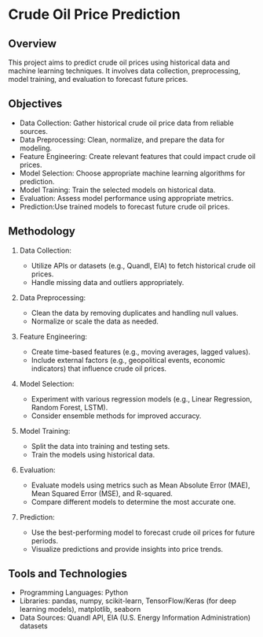 # Crude Oil Price Prediction

## Overview
This project aims to predict crude oil prices using historical data and machine learning techniques. It involves data collection, preprocessing, model training, and evaluation to forecast future prices.

## Objectives
- Data Collection: Gather historical crude oil price data from reliable sources.
- Data Preprocessing: Clean, normalize, and prepare the data for modeling.
- Feature Engineering: Create relevant features that could impact crude oil prices.
- Model Selection: Choose appropriate machine learning algorithms for prediction.
- Model Training: Train the selected models on historical data.
- Evaluation: Assess model performance using appropriate metrics.
- Prediction:Use trained models to forecast future crude oil prices.

## Methodology
1. Data Collection:
   - Utilize APIs or datasets (e.g., Quandl, EIA) to fetch historical crude oil prices.
   - Handle missing data and outliers appropriately.

2. Data Preprocessing:
   - Clean the data by removing duplicates and handling null values.
   - Normalize or scale the data as needed.

3. Feature Engineering:
   - Create time-based features (e.g., moving averages, lagged values).
   - Include external factors (e.g., geopolitical events, economic indicators) that influence crude oil prices.

4. Model Selection:
   - Experiment with various regression models (e.g., Linear Regression, Random Forest, LSTM).
   - Consider ensemble methods for improved accuracy.

5. Model Training:
   - Split the data into training and testing sets.
   - Train the models using historical data.

6. Evaluation:
   - Evaluate models using metrics such as Mean Absolute Error (MAE), Mean Squared Error (MSE), and R-squared.
   - Compare different models to determine the most accurate one.

7. Prediction:
   - Use the best-performing model to forecast crude oil prices for future periods.
   - Visualize predictions and provide insights into price trends.

## Tools and Technologies
- Programming Languages: Python
- Libraries: pandas, numpy, scikit-learn, TensorFlow/Keras (for deep learning models), matplotlib, seaborn
- Data Sources: Quandl API, EIA (U.S. Energy Information Administration) datasets
